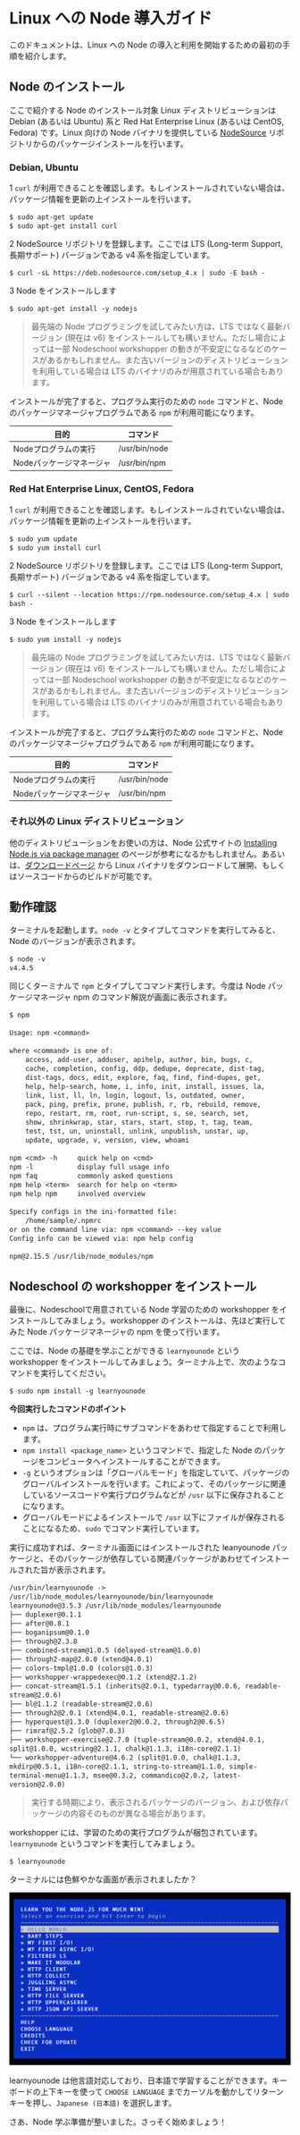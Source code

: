 # Linux への Node 導入ガイド

このドキュメントは、Linux への Node の導入と利用を開始するための最初の手順を紹介します。


## Node のインストール

ここで紹介する Node のインストール対象 Linux ディストリビューションは Debian (あるいは Ubuntu) 系と Red Hat Enterprise Linux (あるいは CentOS, Fedora) です。Linux 向けの Node バイナリを提供している [NodeSource](https://nodesource.com/) リポジトリからのパッケージインストールを行います。

### Debian, Ubuntu

1 `curl` が利用できることを確認します。もしインストールされていない場合は、パッケージ情報を更新の上インストールを行います。

```
$ sudo apt-get update
$ sudo apt-get install curl
```

2 NodeSource リポジトリを登録します。ここでは LTS (Long-term Support, 長期サポート) バージョンである v4 系を指定しています。

```
$ curl -sL https://deb.nodesource.com/setup_4.x | sudo -E bash -
```

3 Node をインストールします

```
$ sudo apt-get install -y nodejs
```

> 最先端の Node プログラミングを試してみたい方は、LTS ではなく最新バージョン (現在は v6) をインストールしても構いません。ただし場合によっては一部 Nodeschool workshopper の動きが不安定になるなどのケースがあるかもしれません。また古いバージョンのディストリビューションを利用している場合は LTS のバイナリのみが用意されている場合もあります。

インストールが完了すると、プログラム実行のための `node` コマンドと、Node のパッケージマネージャプログラムである `npm` が利用可能になります。

目的 | コマンド
---- |  ----
Nodeプログラムの実行 | /usr/bin/node
Nodeパッケージマネージャ | /usr/bin/npm


### Red Hat Enterprise Linux, CentOS, Fedora

1 `curl` が利用できることを確認します。もしインストールされていない場合は、パッケージ情報を更新の上インストールを行います。

```
$ sudo yum update
$ sudo yum install curl
```

2 NodeSource リポジトリを登録します。ここでは LTS (Long-term Support, 長期サポート) バージョンである v4 系を指定しています。

```
$ curl --silent --location https://rpm.nodesource.com/setup_4.x | sudo bash -
```

3 Node をインストールします

```
$ sudo yum install -y nodejs
```

> 最先端の Node プログラミングを試してみたい方は、LTS ではなく最新バージョン (現在は v6) をインストールしても構いません。ただし場合によっては一部 Nodeschool workshopper の動きが不安定になるなどのケースがあるかもしれません。また古いバージョンのディストリビューションを利用している場合は LTS のバイナリのみが用意されている場合もあります。

インストールが完了すると、プログラム実行のための `node` コマンドと、Node のパッケージマネージャプログラムである `npm` が利用可能になります。

目的 | コマンド
---- |  ----
Nodeプログラムの実行 | /usr/bin/node
Nodeパッケージマネージャ | /usr/bin/npm


### それ以外の Linux ディストリビューション

他のディストリビューションをお使いの方は、Node 公式サイトの [Installing Node.js via package manager](https://nodejs.org/en/download/package-manager) のページが参考になるかもしれません。あるいは、[ダウンロードページ](https://nodejs.org/en/download/) から Linux バイナリをダウンロードして展開、もしくはソースコードからのビルドが可能です。


## 動作確認

ターミナルを起動します。`node -v` とタイプしてコマンドを実行してみると、Node のバージョンが表示されます。

```shell
$ node -v
v4.4.5
```

同じくターミナルで `npm` とタイプしてコマンド実行します。今度は Node パッケージマネージャ npm のコマンド解説が画面に表示されます。

```
$ npm

Usage: npm <command>

where <command> is one of:
    access, add-user, adduser, apihelp, author, bin, bugs, c,
    cache, completion, config, ddp, dedupe, deprecate, dist-tag,
    dist-tags, docs, edit, explore, faq, find, find-dupes, get,
    help, help-search, home, i, info, init, install, issues, la,
    link, list, ll, ln, login, logout, ls, outdated, owner,
    pack, ping, prefix, prune, publish, r, rb, rebuild, remove,
    repo, restart, rm, root, run-script, s, se, search, set,
    show, shrinkwrap, star, stars, start, stop, t, tag, team,
    test, tst, un, uninstall, unlink, unpublish, unstar, up,
    update, upgrade, v, version, view, whoami

npm <cmd> -h     quick help on <cmd>
npm -l           display full usage info
npm faq          commonly asked questions
npm help <term>  search for help on <term>
npm help npm     involved overview

Specify configs in the ini-formatted file:
    /home/sample/.npmrc
or on the command line via: npm <command> --key value
Config info can be viewed via: npm help config

npm@2.15.5 /usr/lib/node_modules/npm
```



## Nodeschool の workshopper をインストール

最後に、Nodeschoolで用意されている Node 学習のための workshopper をインストールしてみましょう。workshopper のインストールは、先ほど実行してみた Node パッケージマネージャの npm を使って行います。

ここでは、Node の基礎を学ぶことができる `learnyounode` という workshopper をインストールしてみましょう。ターミナル上で、次のようなコマンドを実行してください。

```
$ sudo npm install -g learnyounode
```

**今回実行したコマンドのポイント**

* `npm` は、プログラム実行時にサブコマンドをあわせて指定することで利用します。
* `npm install <package_name>` というコマンドで、指定した Node のパッケージをコンピュータへインストールすることができます。
* `-g` というオプションは「グローバルモード」を指定していて、パッケージのグローバルインストールを行います。これによって、そのパッケージに関連しているソースコードや実行プログラムなどが `/usr` 以下に保存されることになります。
* グローバルモードによるインストールで `/usr` 以下にファイルが保存されることになるため、`sudo` でコマンド実行しています。

実行に成功すれば、ターミナル画面にはインストールされた leanyounode パッケージと、そのパッケージが依存している関連パッケージがあわせてインストールされた旨が表示されます。

```
/usr/bin/learnyounode -> /usr/lib/node_modules/learnyounode/bin/learnyounode
learnyounode@3.5.3 /usr/lib/node_modules/learnyounode
├── duplexer@0.1.1
├── after@0.8.1
├── boganipsum@0.1.0
├── through@2.3.8
├── combined-stream@1.0.5 (delayed-stream@1.0.0)
├── through2-map@2.0.0 (xtend@4.0.1)
├── colors-tmpl@1.0.0 (colors@1.0.3)
├── workshopper-wrappedexec@0.1.2 (xtend@2.1.2)
├── concat-stream@1.5.1 (inherits@2.0.1, typedarray@0.0.6, readable-stream@2.0.6)
├── bl@1.1.2 (readable-stream@2.0.6)
├── through2@2.0.1 (xtend@4.0.1, readable-stream@2.0.6)
├── hyperquest@1.3.0 (duplexer2@0.0.2, through2@0.6.5)
├── rimraf@2.5.2 (glob@7.0.3)
├── workshopper-exercise@2.7.0 (tuple-stream@0.0.2, xtend@4.0.1, split@1.0.0, wcstring@2.1.1, chalk@1.1.3, i18n-core@2.1.1)
└── workshopper-adventure@4.6.2 (split@1.0.0, chalk@1.1.3, mkdirp@0.5.1, i18n-core@2.1.1, string-to-stream@1.1.0, simple-terminal-menu@1.1.3, msee@0.3.2, commandico@2.0.2, latest-version@2.0.0)
```

> 実行する時期により、表示されるパッケージのバージョン、および依存パッケージの内容そのものが異なる場合があります。

workshopper には、学習のための実行プログラムが梱包されています。 `learnyounode` というコマンドを実行してみましょう。

```
$ learnyounode
```

ターミナルには色鮮やかな画面が表示されましたか？

![learnyounode](learnyounode.png)

learnyounode は他言語対応しており、日本語で学習することができます。キーボードの上下キーを使って `CHOOSE LANGUAGE` までカーソルを動かしてリターンキーを押し、`Japanese (日本語)` を選択します。

さあ、Node 学ぶ準備が整いました。さっそく始めましょう！
